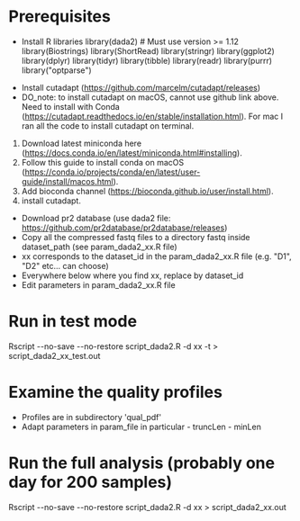 # Prerequisites
* Install R libraries
    library(dada2) # Must use version >= 1.12
    library(Biostrings)
    library(ShortRead)
    library(stringr)
    library(ggplot2)
    library(dplyr)
    library(tidyr)
    library(tibble)
    library(readr)
    library(purrr)
    library("optparse")  
    
- Install cutadapt (https://github.com/marcelm/cutadapt/releases)
- DO_note: to install cutadapt on macOS, cannot use github link above. Need to install with Conda (https://cutadapt.readthedocs.io/en/stable/installation.html). For mac I ran all the code to install cutadapt on terminal.
1. Download latest miniconda here (https://docs.conda.io/en/latest/miniconda.html#installing). 
2. Follow this guide to install conda on macOS (https://conda.io/projects/conda/en/latest/user-guide/install/macos.html). 
3. Add bioconda channel (https://bioconda.github.io/user/install.html).
4. install cutadapt.

- Download pr2 database (use dada2 file: https://github.com/pr2database/pr2database/releases)
- Copy all the compressed fastq files to a directory fastq inside dataset_path (see param_dada2_xx.R file) 
- xx corresponds to the dataset_id in the param_dada2_xx.R file  (e.g. "D1", "D2" etc... can choose)
- Everywhere below where you find xx, replace by dataset_id
- Edit parameters in param_dada2_xx.R file

# Run in test mode
Rscript --no-save --no-restore script_dada2.R -d xx -t > script_dada2_xx_test.out

# Examine the quality profiles
- Profiles are in subdirectory 'qual_pdf'
- Adapt parameters in param_file in particular 
        - truncLen
        - minLen

# Run the full analysis (probably one day for 200 samples)
Rscript --no-save --no-restore script_dada2.R -d xx > script_dada2_xx.out

